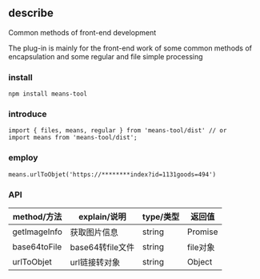 
## describe

Common methods of front-end development

The plug-in is mainly for the front-end work of some common methods of encapsulation and some regular and file simple processing

### install

```
npm install means-tool
```

### introduce

```
import { files, means, regular } from 'means-tool/dist' // or
import means from 'means-tool/dist';
```

### employ

```
means.urlToObjet('https://********index?id=1131goods=494')
```

### API

| method/方法 | explain/说明 | type/类型 | 返回值 |
| --- | --- | --- | --- |
| getImageInfo | 获取图片信息 | string | Promise |
| base64toFile | base64转file文件 | string | file对象 |
| urlToObjet | url链接转对象 | string | Object  |

